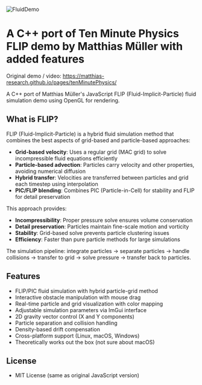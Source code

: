 ![FluidDemo](https://github.com/user-attachments/assets/2c77dc8f-4bd2-45b5-8206-0fe80290ac82)

# A C++ port of Ten Minute Physics FLIP demo by Matthias Müller with added features

Original demo / video: https://matthias-research.github.io/pages/tenMinutePhysics/

A C++ port of Matthias Müller's JavaScript FLIP (Fluid-Implicit-Particle) fluid simulation demo using OpenGL for rendering.

## What is FLIP?

FLIP (Fluid-Implicit-Particle) is a hybrid fluid simulation method that combines the best aspects of grid-based and particle-based approaches:

- **Grid-based velocity**: Uses a regular grid (MAC grid) to solve incompressible fluid equations efficiently
- **Particle-based advection**: Particles carry velocity and other properties, avoiding numerical diffusion
- **Hybrid transfer**: Velocities are transferred between particles and grid each timestep using interpolation
- **PIC/FLIP blending**: Combines PIC (Particle-in-Cell) for stability and FLIP for detail preservation

This approach provides:
- **Incompressibility**: Proper pressure solve ensures volume conservation
- **Detail preservation**: Particles maintain fine-scale motion and vorticity
- **Stability**: Grid-based solve prevents particle clustering issues
- **Efficiency**: Faster than pure particle methods for large simulations

The simulation pipeline: integrate particles → separate particles → handle collisions → transfer to grid → solve pressure → transfer back to particles.

## Features

- FLIP/PIC fluid simulation with hybrid particle-grid method
- Interactive obstacle manipulation with mouse drag
- Real-time particle and grid visualization with color mapping
- Adjustable simulation parameters via ImGui interface
- 2D gravity vector control (X and Y components)
- Particle separation and collision handling
- Density-based drift compensation
- Cross-platform support (Linux, macOS, Windows)
- Theoretically works out the box (not sure about macOS)

## License

- MIT License (same as original JavaScript version)
